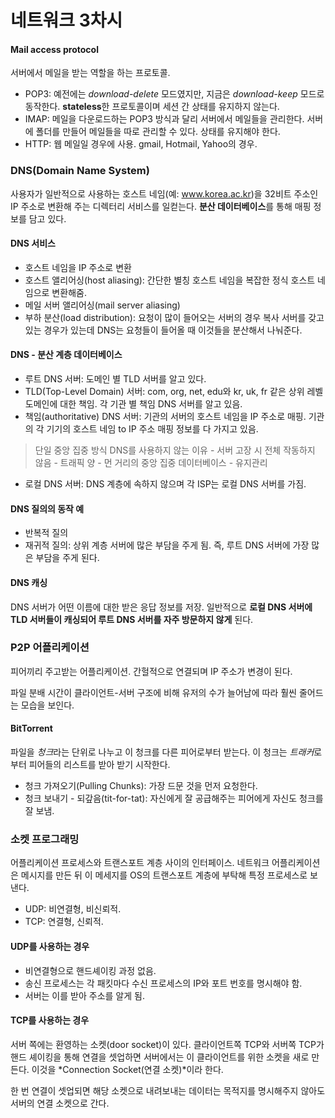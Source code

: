 # 네트워크 3차시

#### Mail access protocol
서버에서 메일을 받는 역할을 하는 프로토콜.
- POP3: 예전에는 *download-delete* 모드였지만, 지금은 *download-keep* 모드로 동작한다. **stateless**한 프로토콜이며 세션 간 상태를 유지하지 않는다.
- IMAP: 메일을 다운로드하는 POP3 방식과 달리 서버에서 메일들을 관리한다. 서버에 폴더를 만들어 메일들을 따로 관리할 수 있다. 상태를 유지해야 한다.
- HTTP: 웹 메일일 경우에 사용. gmail, Hotmail, Yahoo의 경우.

### DNS(Domain Name System)
사용자가 일반적으로 사용하는 호스트 네임(예: www.korea.ac.kr)을 32비트 주소인 IP 주소로 변환해 주는 디렉터리 서비스를 일컫는다. **분산 데이터베이스**를 통해 매핑 정보를 담고 있다.

#### DNS 서비스
- 호스트 네임을 IP 주소로 변환
- 호스트 앨리어싱(host aliasing): 간단한 별칭 호스트 네임을 복잡한 정식 호스트 네임으로 변환해줌.
- 메일 서버 앨리어싱(mail server aliasing)
- 부하 분산(load distribution): 요청이 많이 들어오는 서버의 경우 복사 서버를 갖고 있는 경우가 있는데 DNS는 요청들이 들어올 때 이것들을 분산해서 나눠준다.

#### DNS - 분산 계층 데이터베이스
- 루트 DNS 서버: 도메인 별 TLD 서버를 알고 있다.
- TLD(Top-Level Domain) 서버: com, org, net, edu와 kr, uk, fr 같은 상위 레벨 도메인에 대한 책임. 각 기관 별 책임 DNS 서버를 알고 있음.
- 책임(authoritative) DNS 서버: 기관의 서버의 호스트 네임을 IP 주소로 매핑. 기관의 각 기기의 호스트 네임 to IP 주소 매핑 정보를 다 가지고 있음.

> 단일 중앙 집중 방식 DNS를 사용하지 않는 이유
    - 서버 고장 시 전체 작동하지 않음
    - 트래픽 양
    - 먼 거리의 중앙 집중 데이터베이스
    - 유지관리

- 로컬 DNS 서버: DNS 계층에 속하지 않으며 각 ISP는 로컬 DNS 서버를 가짐.

#### DNS 질의의 동작 예
- 반복적 질의
- 재귀적 질의: 상위 계층 서버에 많은 부담을 주게 됨. 즉, 루트 DNS 서버에 가장 많은 부담을 주게 된다.

#### DNS 캐싱
DNS 서버가 어떤 이름에 대한 받은 응답 정보를 저장. 일반적으로 **로컬 DNS 서버에 TLD 서버들이 캐싱되어 루트 DNS 서버를 자주 방문하지 않게** 된다.

### P2P 어플리케이션
피어끼리 주고받는 어플리케이션. 간헐적으로 연결되며 IP 주소가 변경이 된다.

파일 분배 시간이 클라이언트-서버 구조에 비해 유저의 수가 늘어남에 따라 훨씬 줄어드는 모습을 보인다.

#### BitTorrent
파일을 *청크*라는 단위로 나누고 이 청크를 다른 피어로부터 받는다. 이 청크는 *트래커*로부터 피어들의 리스트를 받아 받기 시작한다.

- 청크 가져오기(Pulling Chunks): 가장 드문 것을 먼저 요청한다.
- 청크 보내기 - 되갚음(tit-for-tat): 자신에게 잘 공급해주는 피어에게 자신도 청크를 잘 보냄.

### 소켓 프로그래밍
어플리케이션 프로세스와 트랜스포트 계층 사이의 인터페이스. 네트워크 어플리케이션은 메시지를 만든 뒤 이 메세지를 OS의 트랜스포트 계층에 부탁해 특정 프로세스로 보낸다.

- UDP: 비연결형, 비신뢰적.
- TCP: 연결형, 신뢰적.

#### UDP를 사용하는 경우
- 비연결형으로 핸드셰이킹 과정 없음.
- 송신 프로세스는 각 패킷마다 수신 프로세스의 IP와 포트 번호를 명시해야 함.
- 서버는 이를 받아 주소를 알게 됨.

#### TCP를 사용하는 경우
서버 쪽에는 환영하는 소켓(door socket)이 있다. 클라이언트쪽 TCP와 서버쪽 TCP가 핸드 셰이킹을 통해 연결을 셋업하면 서버에서는 이 클라이언트를 위한 소켓을 새로 만든다. 이것을 *Connection Socket(연결 소켓)*이라 한다.

한 번 연결이 셋업되면 해당 소켓으로 내려보내는 데이터는 목적지를 명시해주지 않아도 서버의 연결 소켓으로 간다.

